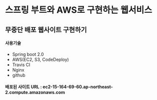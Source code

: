 # 스프링 부트와 AWS로 구현하는 웹서비스

## 무중단 배포 웹사이트 구현하기

#### 사용기술
- Spring boot 2.0
- AWS(EC2, S3, CodeDeploy)
- Travis CI
- Nginx
- github

#### 배포된 사이트 URL : ec2-15-164-69-60.ap-northeast-2.compute.amazonaws.com